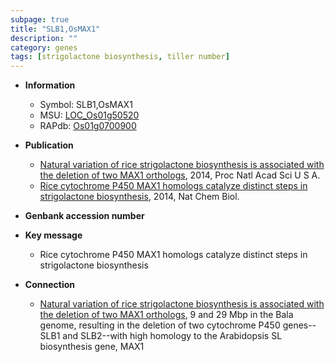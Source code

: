 ```yaml
---
subpage: true
title: "SLB1,OsMAX1"
description: ""
category: genes
tags: [strigolactone biosynthesis, tiller number]
---
```


* **Information**  
    + Symbol: SLB1,OsMAX1  
    + MSU: [LOC_Os01g50520](http://rice.plantbiology.msu.edu/cgi-bin/ORF_infopage.cgi?orf=LOC_Os01g50520)  
    + RAPdb: [Os01g0700900](http://rapdb.dna.affrc.go.jp/viewer/gbrowse_details/irgsp1?name=Os01g0700900)  

* **Publication**  
    + [Natural variation of rice strigolactone biosynthesis is associated with the deletion of two MAX1 orthologs](http://www.ncbi.nlm.nih.gov/pubmed?term=Natural+variation+of+rice+strigolactone+biosynthesis+is+associated+with+the+deletion+of+two+MAX1+orthologs%5BTitle%5D), 2014, Proc Natl Acad Sci U S A.
    + [Rice cytochrome P450 MAX1 homologs catalyze distinct steps in strigolactone biosynthesis](http://www.ncbi.nlm.nih.gov/pubmed?term=Rice+cytochrome+P450+MAX1+homologs+catalyze+distinct+steps+in+strigolactone+biosynthesis%5BTitle%5D), 2014, Nat Chem Biol.

* **Genbank accession number**  

* **Key message**  
    + Rice cytochrome P450 MAX1 homologs catalyze distinct steps in strigolactone biosynthesis

* **Connection**  
    + [Natural variation of rice strigolactone biosynthesis is associated with the deletion of two MAX1 orthologs](http://www.ncbi.nlm.nih.gov/pubmed?term=Natural+variation+of+rice+strigolactone+biosynthesis+is+associated+with+the+deletion+of+two+MAX1+orthologs%5BTitle%5D), 9 and 29 Mbp in the Bala genome, resulting in the deletion of two cytochrome P450 genes--SLB1 and SLB2--with high homology to the Arabidopsis SL biosynthesis gene, MAX1



